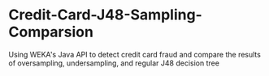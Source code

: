 # Credit-Card-J48-Sampling-Comparsion
Using WEKA's Java API to detect credit card fraud and compare the results of oversampling, undersampling, and regular J48 decision tree
